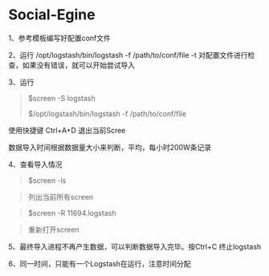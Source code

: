 # Social-Egine
1、参考模板编写好配置conf文件

2、运行 /opt/logstash/bin/logstash -f /path/to/conf/file -t 对配置文件进行检查，如果没有错误，就可以开始尝试导入

3、运行 
>$screen -S logstash
>
>$/opt/logstash/bin/logstash -f /path/to/conf/file 

使用快捷键 Ctrl+A+D 退出当前Scree

数据导入时间根据数据量大小来判断，平均，每小时200W条记录

4、查看导入情况
>$screen -ls 

>列出当前所有screen

>$screen -R 11694.logstash

>重新打开screen

5、最终导入进程不再产生数据，可以判断数据导入完毕。按Ctrl+C 终止logstash

6、同一时间，只能有一个Logstash在运行，注意时间分配